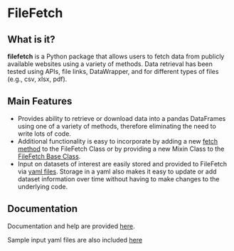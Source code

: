 # FileFetch

## What is it?

**filefetch** is a Python package that allows users to
fetch data from publicly available websites using a variety of methods.
Data retrieval has been tested using APIs, file links, DataWrapper, and
for different types of files (e.g., csv, xlsx, pdf).

## Main Features

 - Provides ability to retrieve or download data into a pandas DataFrames using
 one of a variety of methods, therefore eliminating the need to write lots of code.
 - Additional functionality is easy to incorporate by adding a new [fetch method](./docs/filefetch.html#filefetch-methods)
 to the FileFetch Class or by providing a new Mixin Class to the [FileFetch Base Class](filefetch.html#filefetch-class).
 - Input on datasets of interest are easily stored and provided to FileFetch via
 [yaml files](./docs/sample-yaml.html). Storage in a yaml also makes it easy to update or add dataset information
 over time without having to make changes to the underlying code.

## Documentation

Documentation and help are provided [here](./docs/index.html).

Sample input yaml files are also included [here](./input)
